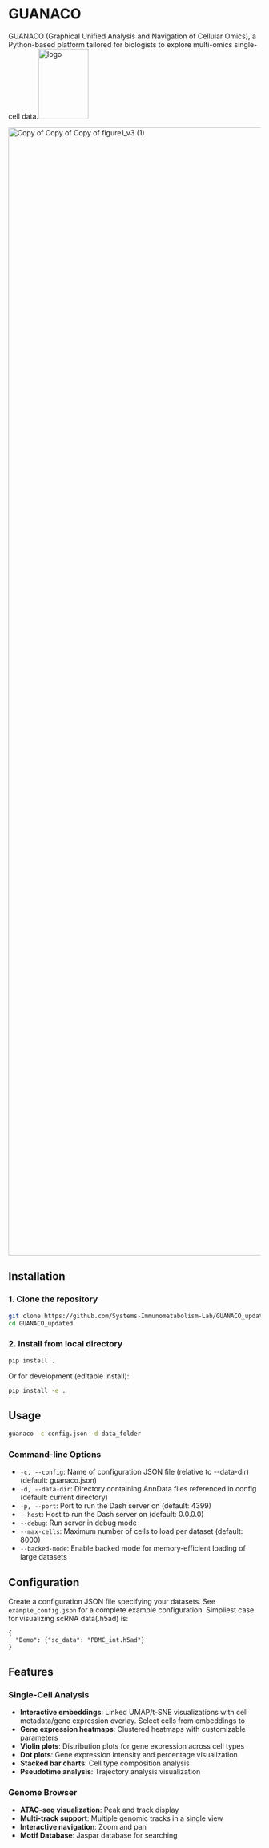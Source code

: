# GUANACO
GUANACO (Graphical Unified Analysis and Navigation of Cellular Omics), a Python-based platform tailored for biologists to explore multi-omics single-cell data.<img width="100" height="140" alt="logo" src="https://github.com/user-attachments/assets/d605e945-7fa1-493c-8444-536b55c15ff4" />

<img width="2009" height="2252" alt="Copy of Copy of Copy of figure1_v3 (1)" src="https://github.com/user-attachments/assets/3f3b5557-4605-452e-9aea-97cda45e35fd" />



## Installation

### 1. Clone the repository
```bash
git clone https://github.com/Systems-Immunometabolism-Lab/GUANACO_updated
cd GUANACO_updated
```

### 2. Install from local directory
```bash
pip install .
```
Or for development (editable install):
```bash
pip install -e .
```
## Usage
```bash
guanaco -c config.json -d data_folder
```

### Command-line Options

- `-c, --config`: Name of configuration JSON file (relative to --data-dir) (default: guanaco.json)
- `-d, --data-dir`: Directory containing AnnData files referenced in config (default: current directory)
- `-p, --port`: Port to run the Dash server on (default: 4399)
- `--host`: Host to run the Dash server on (default: 0.0.0.0)
- `--debug`: Run server in debug mode
- `--max-cells`: Maximum number of cells to load per dataset (default: 8000)
- `--backed-mode`: Enable backed mode for memory-efficient loading of large datasets

## Configuration

Create a configuration JSON file specifying your datasets. See `example_config.json` for a complete example configuration. Simpliest case for visualizing scRNA data(.h5ad) is:
```
{
  "Demo": {"sc_data": "PBMC_int.h5ad"}
}
```
## Features

### Single-Cell Analysis
- **Interactive embeddings**: Linked UMAP/t-SNE visualizations with cell metadata/gene expression overlay. Select cells from embeddings to 
- **Gene expression heatmaps**: Clustered heatmaps with customizable parameters
- **Violin plots**: Distribution plots for gene expression across cell types
- **Dot plots**: Gene expression intensity and percentage visualization
- **Stacked bar charts**: Cell type composition analysis
- **Pseudotime analysis**: Trajectory analysis visualization

### Genome Browser
- **ATAC-seq visualization**: Peak and track display
- **Multi-track support**: Multiple genomic tracks in a single view
- **Interactive navigation**: Zoom and pan
- **Motif Database**: Jaspar database for searching

